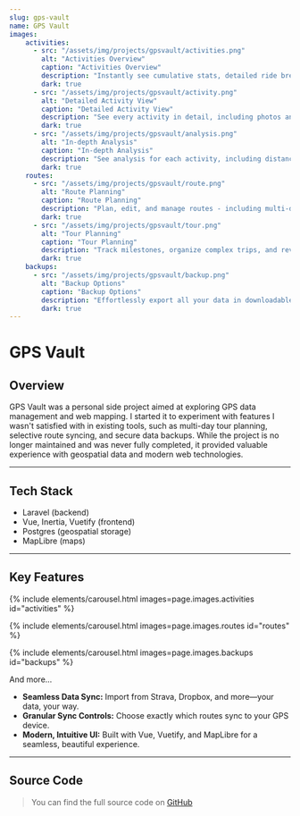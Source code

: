 ```yaml
---
slug: gps-vault
name: GPS Vault
images:
    activities: 
      - src: "/assets/img/projects/gpsvault/activities.png"
        alt: "Activities Overview"
        caption: "Activities Overview"
        description: "Instantly see cumulative stats, detailed ride breakdowns, and rich visualizations."
        dark: true
      - src: "/assets/img/projects/gpsvault/activity.png"
        alt: "Detailed Activity View"
        caption: "Detailed Activity View"
        description: "See every activity in detail, including photos and notes."
        dark: true
      - src: "/assets/img/projects/gpsvault/analysis.png"
        alt: "In-depth Analysis"
        caption: "In-depth Analysis"
        description: "See analysis for each activity, including distance, time, elevation, and more."
        dark: true
    routes:
      - src: "/assets/img/projects/gpsvault/route.png"
        alt: "Route Planning"
        caption: "Route Planning"
        description: "Plan, edit, and manage routes - including multi-day tours - directly on an interactive map."
        dark: true
      - src: "/assets/img/projects/gpsvault/tour.png"
        alt: "Tour Planning"
        caption: "Tour Planning"
        description: "Track milestones, organize complex trips, and revisit every detail."
        dark: true
    backups:
      - src: "/assets/img/projects/gpsvault/backup.png"
        alt: "Backup Options"
        caption: "Backup Options"
        description: "Effortlessly export all your data in downloadable ZIP files."
        dark: true
---
```


# GPS Vault

## Overview

GPS Vault was a personal side project aimed at exploring GPS data management and web mapping. I started it to 
experiment with features I wasn't satisfied with in existing tools, such as multi-day tour planning, selective route 
syncing, and secure data backups. While the project is no longer maintained and was never fully completed, it provided valuable experience with geospatial data and modern web technologies.

---

## Tech Stack

- Laravel (backend)
- Vue, Inertia, Vuetify (frontend)
- Postgres (geospatial storage)
- MapLibre (maps)

---


## Key Features

{% include elements/carousel.html images=page.images.activities id="activities" %}

{% include elements/carousel.html images=page.images.routes id="routes" %}

{% include elements/carousel.html images=page.images.backups id="backups" %}

And more...

- **Seamless Data Sync:** Import from Strava, Dropbox, and more—your data, your way.
- **Granular Sync Controls:** Choose exactly which routes sync to your GPS device.
- **Modern, Intuitive UI:** Built with Vue, Vuetify, and MapLibre for a seamless, beautiful experience.



---

## Source Code

> You can find the full source code on [GitHub](https://github.com/tobytwigger/gpsvault)